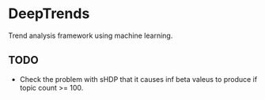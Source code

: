 # DeepTrends

Trend analysis framework using machine learning.


## TODO

- Check the problem with sHDP that it causes inf beta valeus to produce if topic count >= 100.

